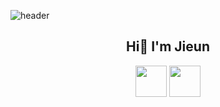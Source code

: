 ![header](https://capsule-render.vercel.app/api?type=soft&color=auto&height=300&section=header&text=Hi%20I%20am%20JiEun.&fontSize=90)
<div align=center> <h2> Hi👋 I'm Jieun </h2> </div>

<div align=center>
    <p>
      <img height="50vw" src="http://mazassumnida.wtf/api/v2/generate_badge?boj=skysun102">
      <img height="50vw" src="https://github-readme-stats.vercel.app/api?username=3jieun3&show_icons=true&theme=calm">
    </p>
</div>

